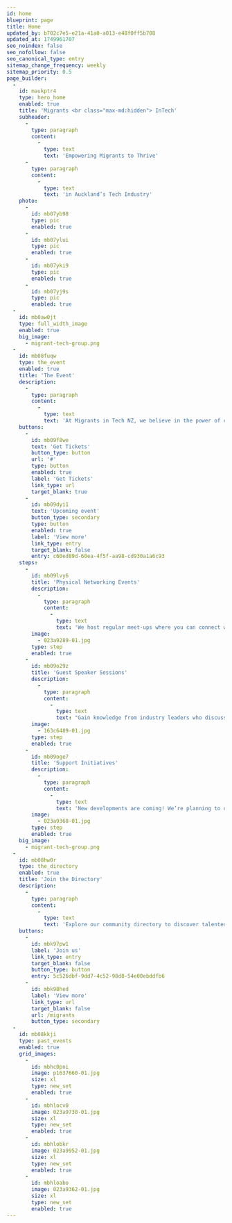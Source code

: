 ```yaml
---
id: home
blueprint: page
title: Home
updated_by: b702c7e5-e21a-41a0-a013-e48f0ff5b708
updated_at: 1749961707
seo_noindex: false
seo_nofollow: false
seo_canonical_type: entry
sitemap_change_frequency: weekly
sitemap_priority: 0.5
page_builder:
  -
    id: maukptr4
    type: hero_home
    enabled: true
    title: 'Migrants <br class="max-md:hidden"> InTech'
    subheader:
      -
        type: paragraph
        content:
          -
            type: text
            text: 'Empowering Migrants to Thrive'
      -
        type: paragraph
        content:
          -
            type: text
            text: 'in Auckland’s Tech Industry'
    photo:
      -
        id: mb07yb98
        type: pic
        enabled: true
      -
        id: mb07ylui
        type: pic
        enabled: true
      -
        id: mb07yki9
        type: pic
        enabled: true
      -
        id: mb07yj9s
        type: pic
        enabled: true
  -
    id: mb0aw0jt
    type: full_width_image
    enabled: true
    big_image:
      - migrant-tech-group.png
  -
    id: mb08fuqw
    type: the_event
    enabled: true
    title: 'The Event'
    description:
      -
        type: paragraph
        content:
          -
            type: text
            text: 'At Migrants in Tech NZ, we believe in the power of connection and continuous learning. Here’s how we support our members:'
    buttons:
      -
        id: mb09f8we
        text: 'Get Tickets'
        button_type: button
        url: '#'
        type: button
        enabled: true
        label: 'Get Tickets'
        link_type: url
        target_blank: true
      -
        id: mb09dyi1
        text: 'Upcoming event'
        button_type: secondary
        type: button
        enabled: true
        label: 'View more'
        link_type: entry
        target_blank: false
        entry: c60ed89d-60ea-4f5f-aa98-cd930a1a6c93
    steps:
      -
        id: mb09lvy6
        title: 'Physical Networking Events'
        description:
          -
            type: paragraph
            content:
              -
                type: text
                text: 'We host regular meet-ups where you can connect with fellow migrants and local tech professionals. Our events feature guest speakers who share valuable insights on relevant topics in the tech industry. There is also free pizza and drinks 🎉'
        image:
          - 023a9289-01.jpg
        type: step
        enabled: true
      -
        id: mb09o29z
        title: 'Guest Speaker Sessions'
        description:
          -
            type: paragraph
            content:
              -
                type: text
                text: "Gain knowledge from industry leaders who discuss everything from career development to the latest tech trends. These sessions are designed to provide practical advice and inspiration to help you thrive in Auckland's tech ecosystem."
        image:
          - 163c6489-01.jpg
        type: step
        enabled: true
      -
        id: mb09oge7
        title: 'Support Initiatives'
        description:
          -
            type: paragraph
            content:
              -
                type: text
                text: 'New developments are coming! We’re planning to offer further learning opportunities, including workshops and mentoring sessions, to help you grow both personally and professionally.'
        image:
          - 023a9368-01.jpg
        type: step
        enabled: true
    big_image:
      - migrant-tech-group.png
  -
    id: mb08hw0r
    type: the_directory
    enabled: true
    title: 'Join the Directory'
    description:
      -
        type: paragraph
        content:
          -
            type: text
            text: 'Explore our community directory to discover talented migrants working in Auckland’s tech ecosystem. Whether you’re looking to collaborate, connect, or simply get inspired by others on a similar journey, our member directory makes it easy to find and reach out.'
    buttons:
      -
        id: mbk97pw1
        label: 'Join us'
        link_type: entry
        target_blank: false
        button_type: button
        entry: 5c526dbf-9dd7-4c52-98d8-54e00ebddfb6
      -
        id: mbk98hed
        label: 'View more'
        link_type: url
        target_blank: false
        url: /migrants
        button_type: secondary
  -
    id: mb08kkji
    type: past_events
    enabled: true
    grid_images:
      -
        id: mbhc0pni
        image: p1637660-01.jpg
        size: xl
        type: new_set
        enabled: true
      -
        id: mbhlocv0
        image: 023a9730-01.jpg
        size: xl
        type: new_set
        enabled: true
      -
        id: mbhlobkr
        image: 023a9952-01.jpg
        size: xl
        type: new_set
        enabled: true
      -
        id: mbhloabo
        image: 023a9362-01.jpg
        size: xl
        type: new_set
        enabled: true
---
```

